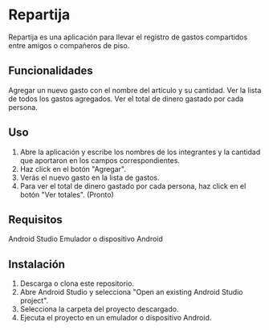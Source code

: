 # Repartija
Repartija es una aplicación para llevar el registro de gastos compartidos entre amigos o compañeros de piso.

## Funcionalidades
Agregar un nuevo gasto con el nombre del artículo y su cantidad.
Ver la lista de todos los gastos agregados.
Ver el total de dinero gastado por cada persona.

## Uso
1. Abre la aplicación y escribe los nombres de los integrantes y la cantidad que aportaron en los campos correspondientes.
2. Haz click en el botón "Agregar".
3. Verás el nuevo gasto en la lista de gastos.
4. Para ver el total de dinero gastado por cada persona, haz click en el botón "Ver totales". (Pronto)

## Requisitos
Android Studio
Emulador o dispositivo Android

## Instalación
1. Descarga o clona este repositorio.
2. Abre Android Studio y selecciona "Open an existing Android Studio project".
3. Selecciona la carpeta del proyecto descargado.
4. Ejecuta el proyecto en un emulador o dispositivo Android.
